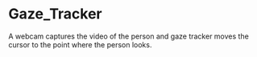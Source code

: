 # Gaze_Tracker
A webcam captures the video of the person and gaze tracker moves the cursor to the point where the person looks.
